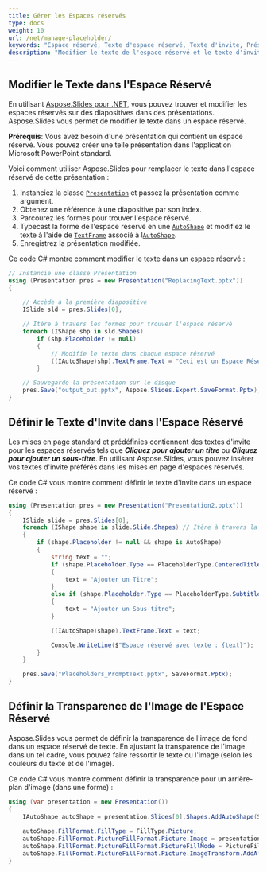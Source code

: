 ```yaml
---
title: Gérer les Espaces réservés
type: docs
weight: 10
url: /net/manage-placeholder/
keywords: "Espace réservé, Texte d'espace réservé, Texte d'invite, Présentation PowerPoint, C#, Csharp, Aspose.Slides pour .NET"
description: "Modifier le texte de l'espace réservé et le texte d'invite dans des présentations PowerPoint en C# ou .NET"
---
```


## **Modifier le Texte dans l'Espace Réservé**
En utilisant [Aspose.Slides pour .NET](/slides/net/), vous pouvez trouver et modifier les espaces réservés sur des diapositives dans des présentations. Aspose.Slides vous permet de modifier le texte dans un espace réservé.

**Prérequis**: Vous avez besoin d'une présentation qui contient un espace réservé. Vous pouvez créer une telle présentation dans l'application Microsoft PowerPoint standard.

Voici comment utiliser Aspose.Slides pour remplacer le texte dans l'espace réservé de cette présentation :

1. Instanciez la classe [`Presentation`](https://reference.aspose.com/slides/net/aspose.slides/presentation) et passez la présentation comme argument.
2. Obtenez une référence à une diapositive par son index.
3. Parcourez les formes pour trouver l'espace réservé.
4. Typecast la forme de l'espace réservé en une [`AutoShape`](https://reference.aspose.com/slides/net/aspose.slides/autoshape/) et modifiez le texte à l'aide de [`TextFrame`](https://reference.aspose.com/slides/net/aspose.slides/textframe/) associé à l[`AutoShape`](https://reference.aspose.com/slides/net/aspose.slides/autoshape/).
5. Enregistrez la présentation modifiée.

Ce code C# montre comment modifier le texte dans un espace réservé :

```c#
// Instancie une classe Presentation
using (Presentation pres = new Presentation("ReplacingText.pptx"))
{

    // Accède à la première diapositive
    ISlide sld = pres.Slides[0];

    // Itère à travers les formes pour trouver l'espace réservé
    foreach (IShape shp in sld.Shapes)
        if (shp.Placeholder != null)
        {
            // Modifie le texte dans chaque espace réservé
            ((IAutoShape)shp).TextFrame.Text = "Ceci est un Espace Réservé";
        }

    // Sauvegarde la présentation sur le disque
    pres.Save("output_out.pptx", Aspose.Slides.Export.SaveFormat.Pptx);
}
```


## **Définir le Texte d'Invite dans l'Espace Réservé**
Les mises en page standard et prédéfinies contiennent des textes d'invite pour les espaces réservés tels que ***Cliquez pour ajouter un titre*** ou ***Cliquez pour ajouter un sous-titre***. En utilisant Aspose.Slides, vous pouvez insérer vos textes d'invite préférés dans les mises en page d'espaces réservés.

Ce code C# vous montre comment définir le texte d'invite dans un espace réservé :

```c#
using (Presentation pres = new Presentation("Presentation2.pptx"))
{
    ISlide slide = pres.Slides[0];
    foreach (IShape shape in slide.Slide.Shapes) // Itère à travers la diapositive
    {
        if (shape.Placeholder != null && shape is AutoShape)
        {
            string text = "";
            if (shape.Placeholder.Type == PlaceholderType.CenteredTitle) // PowerPoint affiche "Cliquez pour ajouter un titre"
            {
                text = "Ajouter un Titre";
            }
            else if (shape.Placeholder.Type == PlaceholderType.Subtitle) // Ajoute un sous-titre
            {
                text = "Ajouter un Sous-titre";
            }

            ((IAutoShape)shape).TextFrame.Text = text;

            Console.WriteLine($"Espace réservé avec texte : {text}");
        }
    }

    pres.Save("Placeholders_PromptText.pptx", SaveFormat.Pptx);
}
```

## **Définir la Transparence de l'Image de l'Espace Réservé**

Aspose.Slides vous permet de définir la transparence de l'image de fond dans un espace réservé de texte. En ajustant la transparence de l'image dans un tel cadre, vous pouvez faire ressortir le texte ou l'image (selon les couleurs du texte et de l'image).

Ce code C# vous montre comment définir la transparence pour un arrière-plan d'image (dans une forme) :

```c#
using (var presentation = new Presentation())
{
    IAutoShape autoShape = presentation.Slides[0].Shapes.AddAutoShape(ShapeType.Rectangle, 10, 10, 100, 100);
    
    autoShape.FillFormat.FillType = FillType.Picture;
    autoShape.FillFormat.PictureFillFormat.Picture.Image = presentation.Images.AddImage(File.ReadAllBytes("image.png"));
    autoShape.FillFormat.PictureFillFormat.PictureFillMode = PictureFillMode.Stretch;
    autoShape.FillFormat.PictureFillFormat.Picture.ImageTransform.AddAlphaModulateFixedEffect(75);
}
```